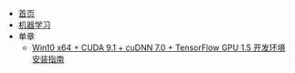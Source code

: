 <!-- _sidebar.md -->

- [首页](/)
- [机器学习](Framework/ML/)
- 单章
  - [Win10 x64 + CUDA 9.1 + cuDNN 7.0 + TensorFlow GPU 1.5 开发环境安装指南](Framework/ML/Win10x64+CUDA9.1+cuDNN7.0+TensorFlowGPU1.5开发环境安装指南.md)
